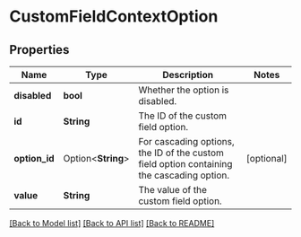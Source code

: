 # CustomFieldContextOption

## Properties

Name | Type | Description | Notes
------------ | ------------- | ------------- | -------------
**disabled** | **bool** | Whether the option is disabled. | 
**id** | **String** | The ID of the custom field option. | 
**option_id** | Option<**String**> | For cascading options, the ID of the custom field option containing the cascading option. | [optional]
**value** | **String** | The value of the custom field option. | 

[[Back to Model list]](../README.md#documentation-for-models) [[Back to API list]](../README.md#documentation-for-api-endpoints) [[Back to README]](../README.md)


